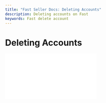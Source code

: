 ```yaml
---
title: "Fast Seller Docs: Deleting Accounts"
description: Deleting accounts on Fast
keywords: Fast delete account
---
```


# Deleting Accounts

<embed src="/reusables/security/_data_privacy_delete_account.md" />
